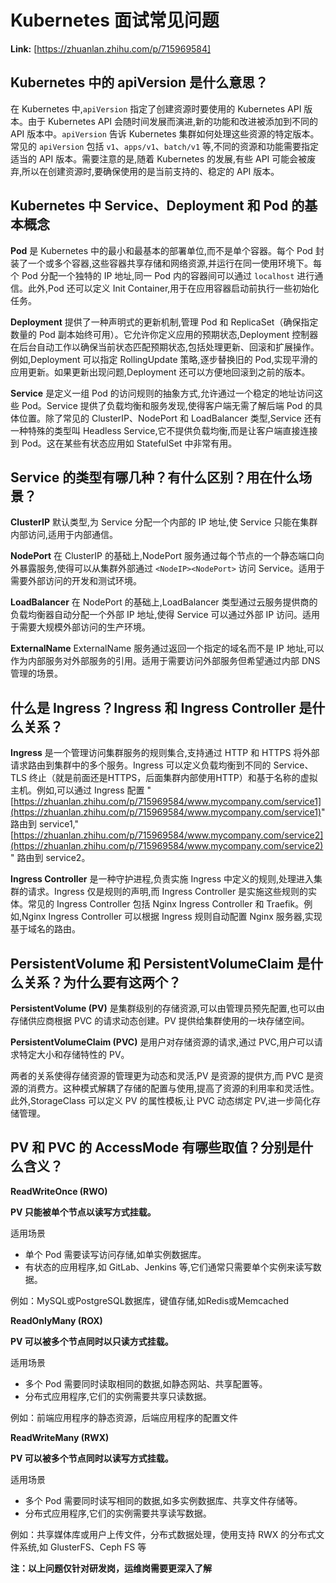 # Kubernetes 面试常见问题



 **Link:** [https://zhuanlan.zhihu.com/p/715969584]

## Kubernetes 中的 apiVersion 是什么意思？  

在 Kubernetes 中,`apiVersion` 指定了创建资源时要使用的 Kubernetes API 版本。由于 Kubernetes API 会随时间发展而演进,新的功能和改进被添加到不同的 API 版本中。`apiVersion` 告诉 Kubernetes 集群如何处理这些资源的特定版本。常见的 `apiVersion` 包括 `v1`、`apps/v1`、`batch/v1` 等,不同的资源和功能需要指定适当的 API 版本。需要注意的是,随着 Kubernetes 的发展,有些 API 可能会被废弃,所以在创建资源时,要确保使用的是当前支持的、稳定的 API 版本。

## Kubernetes 中 Service、Deployment 和 Pod 的基本概念  

**Pod** 是 Kubernetes 中的最小和最基本的部署单位,而不是单个容器。每个 Pod 封装了一个或多个容器,这些容器共享存储和网络资源,并运行在同一使用环境下。每个 Pod 分配一个独特的 IP 地址,同一 Pod 内的容器间可以通过 `localhost` 进行通信。此外,Pod 还可以定义 Init Container,用于在应用容器启动前执行一些初始化任务。

**Deployment** 提供了一种声明式的更新机制,管理 Pod 和 ReplicaSet（确保指定数量的 Pod 副本始终可用）。它允许你定义应用的预期状态,Deployment 控制器在后台自动工作以确保当前状态匹配预期状态,包括处理更新、回滚和扩展操作。例如,Deployment 可以指定 RollingUpdate 策略,逐步替换旧的 Pod,实现平滑的应用更新。如果更新出现问题,Deployment 还可以方便地回滚到之前的版本。

**Service** 是定义一组 Pod 的访问规则的抽象方式,允许通过一个稳定的地址访问这些 Pod。Service 提供了负载均衡和服务发现,使得客户端无需了解后端 Pod 的具体位置。除了常见的 ClusterIP、NodePort 和 LoadBalancer 类型,Service 还有一种特殊的类型叫 Headless Service,它不提供负载均衡,而是让客户端直接连接到 Pod。这在某些有状态应用如 StatefulSet 中非常有用。

## Service 的类型有哪几种？有什么区别？用在什么场景？  

**ClusterIP** 默认类型,为 Service 分配一个内部的 IP 地址,使 Service 只能在集群内部访问,适用于内部通信。

**NodePort** 在 ClusterIP 的基础上,NodePort 服务通过每个节点的一个静态端口向外暴露服务,使得可以从集群外部通过 `<NodeIP><NodePort>` 访问 Service。适用于需要外部访问的开发和测试环境。

**LoadBalancer** 在 NodePort 的基础上,LoadBalancer 类型通过云服务提供商的负载均衡器自动分配一个外部 IP 地址,使得 Service 可以通过外部 IP 访问。适用于需要大规模外部访问的生产环境。

**ExternalName** ExternalName 服务通过返回一个指定的域名而不是 IP 地址,可以作为内部服务对外部服务的引用。适用于需要访问外部服务但希望通过内部 DNS 管理的场景。

## 什么是 Ingress？Ingress 和 Ingress Controller 是什么关系？  

**Ingress** 是一个管理访问集群服务的规则集合,支持通过 HTTP 和 HTTPS 将外部请求路由到集群中的多个服务。Ingress 可以定义负载均衡到不同的 Service、TLS 终止（就是前面还是HTTPS，后面集群内部使用HTTP）和基于名称的虚拟主机。例如,可以通过 Ingress 配置 "[https://zhuanlan.zhihu.com/p/715969584/www.mycompany.com/service1](https://zhuanlan.zhihu.com/p/715969584/www.mycompany.com/service1)" 路由到 service1,"[https://zhuanlan.zhihu.com/p/715969584/www.mycompany.com/service2](https://zhuanlan.zhihu.com/p/715969584/www.mycompany.com/service2)" 路由到 service2。

**Ingress Controller** 是一种守护进程,负责实施 Ingress 中定义的规则,处理进入集群的请求。Ingress 仅是规则的声明,而 Ingress Controller 是实施这些规则的实体。常见的 Ingress Controller 包括 Nginx Ingress Controller 和 Traefik。例如,Nginx Ingress Controller 可以根据 Ingress 规则自动配置 Nginx 服务器,实现基于域名的路由。

## PersistentVolume 和 PersistentVolumeClaim 是什么关系？为什么要有这两个？  

**PersistentVolume (PV)** 是集群级别的存储资源,可以由管理员预先配置,也可以由存储供应商根据 PVC 的请求动态创建。PV 提供给集群使用的一块存储空间。

**PersistentVolumeClaim (PVC)** 是用户对存储资源的请求,通过 PVC,用户可以请求特定大小和存储特性的 PV。

两者的关系使得存储资源的管理更为动态和灵活,PV 是资源的提供方,而 PVC 是资源的消费方。这种模式解耦了存储的配置与使用,提高了资源的利用率和灵活性。此外,StorageClass 可以定义 PV 的属性模板,让 PVC 动态绑定 PV,进一步简化存储管理。

## PV 和 PVC 的 AccessMode 有哪些取值？分别是什么含义？  

**ReadWriteOnce (RWO)**

**PV 只能被单个节点以读写方式挂载。**

适用场景

* 单个 Pod 需要读写访问存储,如单实例数据库。
* 有状态的应用程序,如 GitLab、Jenkins 等,它们通常只需要单个实例来读写数据。

例如：MySQL或PostgreSQL数据库，键值存储,如Redis或Memcached

**ReadOnlyMany (ROX)**

**PV 可以被多个节点同时以只读方式挂载。**

适用场景

* 多个 Pod 需要同时读取相同的数据,如静态网站、共享配置等。
* 分布式应用程序,它们的实例需要共享只读数据。

例如：前端应用程序的静态资源，后端应用程序的配置文件

**ReadWriteMany (RWX)**

**PV 可以被多个节点同时以读写方式挂载。**

适用场景

* 多个 Pod 需要同时读写相同的数据,如多实例数据库、共享文件存储等。
* 分布式应用程序,它们的实例需要共享读写数据。

例如：共享媒体库或用户上传文件，分布式数据处理，使用支持 RWX 的分布式文件系统,如 GlusterFS、Ceph FS 等

  


**注：以上问题仅针对研发岗，运维岗需要更深入了解**

